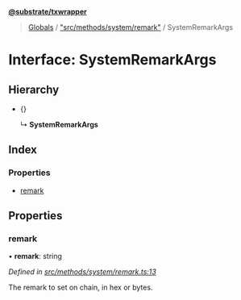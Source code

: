 **[@substrate/txwrapper](../README.md)**

> [Globals](../globals.md) / ["src/methods/system/remark"](../modules/_src_methods_system_remark_.md) / SystemRemarkArgs

# Interface: SystemRemarkArgs

## Hierarchy

* {}

  ↳ **SystemRemarkArgs**

## Index

### Properties

* [remark](_src_methods_system_remark_.systemremarkargs.md#remark)

## Properties

### remark

•  **remark**: string

*Defined in [src/methods/system/remark.ts:13](https://github.com/paritytech/txwrapper/blob/12a2bf8/src/methods/system/remark.ts#L13)*

The remark to set on chain, in hex or bytes.
